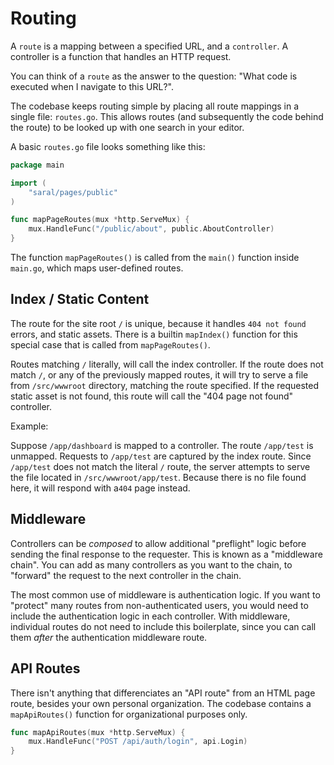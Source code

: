 # Routing
A `route` is a mapping between a specified URL, and a `controller`.
A controller is a function that handles an HTTP request.

You can think of a `route` as the answer to the question: "What code is executed when I navigate to this URL?".

The codebase keeps routing simple by placing all route mappings in a single file: `routes.go`.
This allows routes (and subsequently the code behind the route) to be looked up with one search in your editor.

A basic `routes.go` file looks something like this:
```go
package main

import (
    "saral/pages/public"
)

func mapPageRoutes(mux *http.ServeMux) {
    mux.HandleFunc("/public/about", public.AboutController)
}
```

The function `mapPageRoutes()` is called from the `main()` function inside `main.go`, which maps user-defined routes.

## Index / Static Content

The route for the site root `/` is unique, because it handles `404 not found` errors, and static assets.
There is a builtin `mapIndex()` function for this special case that is called from `mapPageRoutes()`.

Routes matching `/` literally, will call the index controller.
If the route does not match `/`, or any of the previously mapped routes, it will try to serve a file from `/src/wwwroot` directory, matching the route specified.
If the requested static asset is not found, this route will call the "404 page not found" controller.

Example:

Suppose `/app/dashboard` is mapped to a controller.
The route `/app/test` is unmapped.
Requests to `/app/test` are captured by the index route.
Since `/app/test` does not match the literal `/` route, the server attempts to serve the file located in `/src/wwwroot/app/test`.
Because there is no file found here, it will respond with a`404` page instead.

## Middleware
Controllers can be _composed_ to allow additional "preflight" logic before sending the final response to the requester.
This is known as a "middleware chain".
You can add as many controllers as you want to the chain, to "forward" the request to the next controller in the chain.

The most common use of middleware is authentication logic.
If you want to "protect" many routes from non-authenticated users, you would need to include the authentication logic in each controller.
With middleware, individual routes do not need to include this boilerplate, since you can call them _after_ the authentication middleware route.

## API Routes

There isn't anything that differenciates an "API route" from an HTML page route, besides your own personal organization.
The codebase contains a `mapApiRoutes()` function for organizational purposes only.

```go
func mapApiRoutes(mux *http.ServeMux) {
    mux.HandleFunc("POST /api/auth/login", api.Login)
}
```